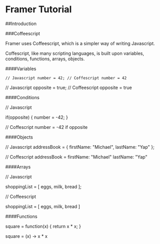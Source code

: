 # Framer Tutorial

##Introduction

###Coffeescript

Framer uses Coffeescript, which is a simpler way of writing Javascript.

Coffescript, like many scripting languages, is built upon variables, conditions, functions, arrays, objects.

####Variables

`// Javascript
    number = 42;
// Coffescript
    number = 42`

// Javascript
opposite = true;
// Coffeescript
opposite = true

####Conditions

// Javascript

if(opposite) {
    number = -42;
}

// Coffescript
number = -42 if opposite

####Objects

// Javascript
addressBook = {
    firstName: "Michael",
    lastName: "Yap"
};

// Coffescript
addressBook =
     firstName: "Michael"
    lastName: "Yap"

####Arrays

// Javascript

shoppingList = [
    eggs,
    milk,
    bread
];

// Coffeescript

shoppingList = [
    eggs,
    milk,
    bread
]

####Functions

square = function(x) {
    return x * x;
}

square = (x) -> x * x


